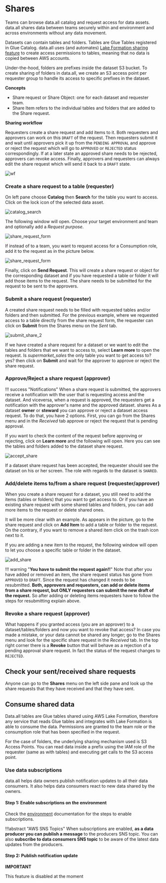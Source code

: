 # **Shares**
Teams can browse data.all catalog and request access for data assets.
data.all shares data between teams securely within and environment and across environments without any data movement.


Datasets can contain tables and folders. Tables are Glue Tables registered in Glue Catalog.
data.all uses (and automates)
<a href="https://docs.aws.amazon.com/lake-formation/latest/dg/sharing-catalog-resources.html" target="_blank">Lake Formation sharing feature</a>
to create access permissions to tables, meaning that no data is copied between  AWS accounts.

Under-the-hood, folders are prefixes inside the dataset S3 bucket. To create sharing of folders in data.all,
we create an S3 access point per requester group to handle its access to specific prefixes in the dataset.

**Concepts**

- Share request or Share Object: one for each dataset and requester team.
- Share Item refers to the individual tables and folders that are added to the Share request.

**Sharing workflow**

Requesters create a share request and add items to it. Both requesters and approvers can work on this `DRAFT` of
the request. Then requesters submit it and wait until approvers pick it up from the `PENDING APPROVAL` and approve or
reject the request which will go to `APPROVED` or `REJECTED` status correspondingly. If at a later state an approved
share needs to be rejected, approvers can revoke access. Finally, approvers and requesters can always edit the share
request which will send it back to a `DRAFT` state.


![wf](pictures/shares/share_wf.png#zoom#shadow)

### **Create a share request to a table (requester)**

On left pane choose **Catalog** then **Search** for the table you want to access. Click on the lock icon of the selected
data asset.

![catalog_search](pictures/shares/shares_1.png#zoom#shadow)

The following window will open. Choose your target environment and team and optionally add a *Request purpose*.

![share_request_form](pictures/shares/share_2_1.png#zoom#shadow)

If instead of to a team, you want to request access for a Consumption role, add it to the request as in the picture below.

![share_request_form](pictures/shares/share_2_2.png#zoom#shadow)

Finally,
click on **Send Request**. This will create a share request or object for the corresponding dataset
and if you have requested a table or folder
it will add those items to the request. The share needs to be submitted for the request to be sent to the approvers.

### **Submit a share request (requester)**
A created share request needs to be filled with requested tables and/or folders and then submitted. For the previous
example, where we requested access to a table directly from the share request form, the requester can click on
**Submit** from the Shares menu on the *Sent* tab.

![submit_share_2](pictures/shares/shares_3.png#zoom#shadow)

If we have created a share request for a dataset or we want to edit the tables and folders that we want to access to,
select **Learn more** to open the request. Is *supermarket_sales* the only table you want to get access to? yes?
then click on **Submit** and wait for the approver to approve or reject the share request.


### **Approve/Reject a share request (approver)**
!!! success "Notifications"
    When a share request is submitted, the approvers receive a notification with the user that is requesting access
    and the dataset. And viceversa, when a request is approved, the requesters get a notification with the
    approver's name and the approved dataset.
shares
As a dataset **owner** or **steward** you can approve or reject a dataset access request. To do that, you have 2 options.
First, you can go from the Shares menu and in the *Received* tab approve or reject the request that is pending approval.

If you want to check the content of the request before approving or rejecting, click on **Learn more** and the
following will open. Here you can see the tables and folders added to the dataset share request.

![accept_share](pictures/shares/shares_5.png#zoom#shadow)

If a dataset share request has been accepted, the requester should see the dataset on his or her screen. The role with
regards to the dataset is `SHARED`.


### **Add/delete items to/from a share request (requester/approver)**
When you create a share request for a dataset, you still need to add the items (tables or folders) that you want to
get access to. Or if you have an existing share request with some shared tables and folders, you can add more items
to the request or delete shared ones.

It will be more clear with an example. As appears in the picture, go to the share request and click on **Add Item**
to add a table or folder to the request. On the contrary, if you want to remove a shared item click on the trash icon
next to it.


If you are adding a new item to the request, the following window will open to let you choose a specific table
or folder in the dataset.

![add_share](pictures/shares/shares_6.png#zoom#shadow)

!!! warning "**You have to submit the request again!!**"
    Note that after you have added or removed an item, the share request status has gone from `APPROVED` to `DRAFT`.
    Since the request has changed it needs to be resubmitted. **Both, approvers and requesters, can add or delete items
    from a share request, but ONLY requesters can submit the new draft of the request.** So after adding or deleting
    items requesters have to follow the steps for resubmitting explain above.



### **Revoke a share request (approver)**
What happens if you granted access (you are an approver)
to a dataset/tables/folders and now you want to revoke that access? In case you made
a mistake, or your data cannot be shared any longer; go to the Shares menu and look for the specific share request
in the *Received* tab. In the top right corner there is a **Revoke** button that will behave as a rejection of a
pending approval share request. In fact the status of the request changes to `REJECTED`.


## **Check your sent/received share requests**
Anyone can go to the **Shares** menu on the left side pane and look up the share requests that they have received
and that they have sent.


## **Consume shared data**
Data.all tables are Glue tables shared using AWS Lake Formation, therefore any service that reads Glue tables and integrates
with Lake Formation is able to consume the data. Permissions are granted to the team role or the consumption role that 
has been specified in the request.

For the case of folders, the underlying sharing mechanism used is S3 Access Points. You can read data inside a prefix using 
the IAM role of the requester (same as with tables) and executing get calls to the S3 access point.

### **Use data subscriptions**
data.all helps data owners publish notification updates to all their data consumers.
It also helps data consumers react to new data shared by the owners.

#### Step 1: Enable subscriptions on the environment

Check the <a href="environments.html">environment</a> documentation for the steps to enable subscriptions.

!!!abstract "AWS SNS Topics"
    When subscriptions are enabled, **as a data producer you can publish a message** to the producers SNS topic.
    You can also **subscribe to data consumers SNS topic** to be aware of the latest data updates from the producers.

#### Step 2: Publish notification update
**IMPORTANT**

This feature is disabled at the moment

